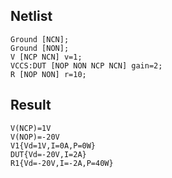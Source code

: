 ## Netlist

```text
Ground [NCN];
Ground [NON];
V [NCP NCN] v=1;
VCCS:DUT [NOP NON NCP NCN] gain=2;
R [NOP NON] r=10;
```

## Result

```text
V(NCP)=1V
V(NOP)=-20V
V1{Vd=1V,I=0A,P=0W}
DUT{Vd=-20V,I=2A}
R1{Vd=-20V,I=-2A,P=40W}
```
